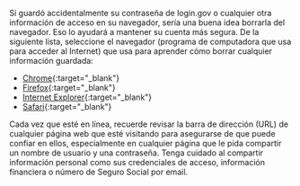 Si guardó accidentalmente su contraseña de login.gov o cualquier otra información de acceso en su navegador, sería una buena idea borrarla del navegador. Eso lo ayudará a mantener su cuenta más segura. De la siguiente lista, seleccione el navegador (programa de computadora que usa para acceder al Internet) que usa para aprender cómo borrar cualquier información guardada:

- [Chrome](https://support.google.com/chrome/answer/95606){:target="_blank"}
- [Firefox](https://support.mozilla.org/kb/password-manager-remember-delete-change-passwords#w_viewing-and-deleting-passwords){:target="_blank"}
- [Internet Explorer](https://support.microsoft.com/en-us/help/17499/windows-internet-explorer-11-remember-passwords-fill-out-web-forms#ie=ie-11){:target="_blank"}
- [Safari](https://help.apple.com/safari/mac/8.0/#/ibrw1103){:target="_blank"}

Cada vez que esté en línea, recuerde revisar la barra de dirección (URL) de cualquier página web que esté visitando para asegurarse de que puede confiar en ellos, especialmente en cualquier página que le pida compartir un nombre de usuario y una contraseña. Tenga cuidado al compartir información personal como sus credenciales de acceso, información financiera o número de Seguro Social por email.
  